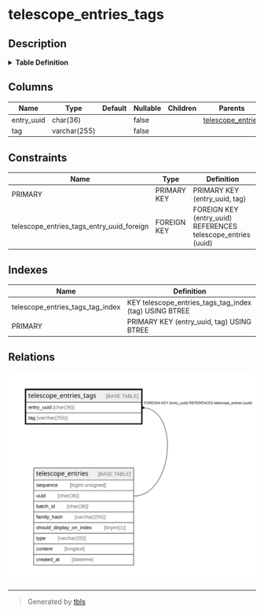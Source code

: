 # telescope_entries_tags

## Description

<details>
<summary><strong>Table Definition</strong></summary>

```sql
CREATE TABLE `telescope_entries_tags` (
  `entry_uuid` char(36) COLLATE utf8mb4_unicode_ci NOT NULL,
  `tag` varchar(255) COLLATE utf8mb4_unicode_ci NOT NULL,
  PRIMARY KEY (`entry_uuid`,`tag`),
  KEY `telescope_entries_tags_tag_index` (`tag`),
  CONSTRAINT `telescope_entries_tags_entry_uuid_foreign` FOREIGN KEY (`entry_uuid`) REFERENCES `telescope_entries` (`uuid`) ON DELETE CASCADE
) ENGINE=InnoDB DEFAULT CHARSET=utf8mb4 COLLATE=utf8mb4_unicode_ci
```

</details>

## Columns

| Name | Type | Default | Nullable | Children | Parents | Comment |
| ---- | ---- | ------- | -------- | -------- | ------- | ------- |
| entry_uuid | char(36) |  | false |  | [telescope_entries](telescope_entries.md) |  |
| tag | varchar(255) |  | false |  |  |  |

## Constraints

| Name | Type | Definition |
| ---- | ---- | ---------- |
| PRIMARY | PRIMARY KEY | PRIMARY KEY (entry_uuid, tag) |
| telescope_entries_tags_entry_uuid_foreign | FOREIGN KEY | FOREIGN KEY (entry_uuid) REFERENCES telescope_entries (uuid) |

## Indexes

| Name | Definition |
| ---- | ---------- |
| telescope_entries_tags_tag_index | KEY telescope_entries_tags_tag_index (tag) USING BTREE |
| PRIMARY | PRIMARY KEY (entry_uuid, tag) USING BTREE |

## Relations

![er](telescope_entries_tags.svg)

---

> Generated by [tbls](https://github.com/k1LoW/tbls)
